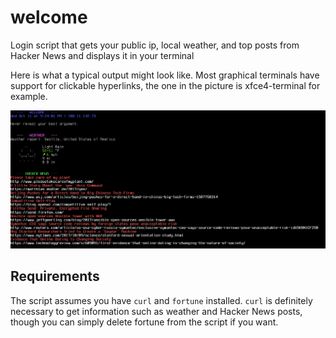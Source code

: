 # welcome
Login script that gets your public ip, local weather, and top posts from Hacker News and displays it in your terminal

Here is what a typical output might look like. Most graphical terminals have support for clickable hyperlinks, the one in the picture is xfce4-terminal for example.

![Example Output](https://github.com/surrsurus/welcome/blob/master/media/output.png)

## Requirements
The script assumes you have `curl` and `fortune` installed. `curl` is definitely necessary to get information such as weather and Hacker News posts, though you can simply delete fortune from the script if you want.

